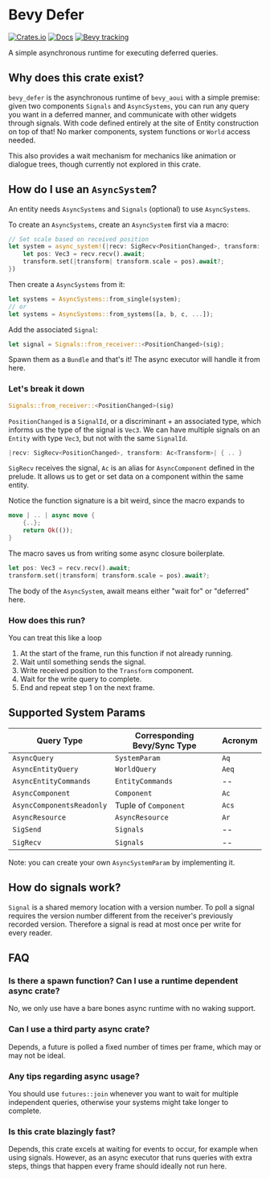 # Bevy Defer

[![Crates.io](https://img.shields.io/crates/v/bevy_defer.svg)](https://crates.io/crates/bevy_defer)
[![Docs](https://docs.rs/bevy_defer/badge.svg)](https://docs.rs/bevy_aoui/latest/bevy_defer/)
[![Bevy tracking](https://img.shields.io/badge/Bevy%20tracking-released%20version-lightblue)](https://bevyengine.org/learn/book/plugin-development/)

A simple asynchronous runtime for executing deferred queries.

## Why does this crate exist?

`bevy_defer` is the asynchronous runtime of `bevy_aoui` with a simple
premise: given two components `Signals` and `AsyncSystems`, you can
run any query you want in a deferred manner, and communicate with other widgets
through signals.
With code defined entirely at the site of Entity construction on top of that!
No marker components, system functions or `World` access needed.

This also provides a wait mechanism for mechanics like animation or
dialogue trees, though currently not explored in this crate.

## How do I use an `AsyncSystem`?

An entity needs `AsyncSystems` and `Signals` (optional) to use `AsyncSystems`.

To create an `AsyncSystems`, create an `AsyncSystem` first via a macro:

```rust
// Set scale based on received position
let system = async_system!(|recv: SigRecv<PositionChanged>, transform: Ac<Transform>|{
    let pos: Vec3 = recv.recv().await;
    transform.set(|transform| transform.scale = pos).await?;
})
```

Then create a `AsyncSystems` from it:

```rust
let systems = AsyncSystems::from_single(system);
// or
let systems = AsyncSystems::from_systems([a, b, c, ...]);
```

Add the associated `Signal`:

```rust
let signal = Signals::from_receiver::<PositionChanged>(sig);
```

Spawn them as a `Bundle` and that's it! The async executor will
handle it from here.

### Let's break it down

```rust
Signals::from_receiver::<PositionChanged>(sig)
```

`PositionChanged` is a `SignalId`, or a discriminant + an associated type,
which informs us the type of the signal is `Vec3`. We can have multiple signals
on an `Entity` with type `Vec3`, but not with the same `SignalId`.

```rust
|recv: SigRecv<PositionChanged>, transform: Ac<Transform>| { .. }
```

`SigRecv` receives the signal, `Ac` is an alias for `AsyncComponent`
defined in the prelude. It allows us to get or set data
on a component within the same entity.

Notice the function signature is a bit weird, since the macro expands to

```rust
move | .. | async move { 
    {..}; 
    return Ok(()); 
}
```

The macro saves us from writing some async closure boilerplate.

```rust
let pos: Vec3 = recv.recv().await;
transform.set(|transform| transform.scale = pos).await?;
```

The body of the `AsyncSystem`, await means either
"wait for" or "deferred" here.

### How does this run?

You can treat this like a loop

1. At the start of the frame, run this function if not already running.
2. Wait until something sends the signal.
3. Write received position to the `Transform` component.
4. Wait for the write query to complete.
5. End and repeat step 1 on the next frame.

## Supported System Params

| Query Type | Corresponding Bevy/Sync Type | Acronym |
| ---- | ----- | ---- |
| `AsyncQuery` | `SystemParam` | `Aq` |
| `AsyncEntityQuery` | `WorldQuery` | `Aeq` |
| `AsyncEntityCommands` | `EntityCommands` | -- |
| `AsyncComponent` | `Component` | `Ac` |
| `AsyncComponentsReadonly` | Tuple of `Component` | `Acs` |
| `AsyncResource` | `AsyncResource` | `Ar` |
| `SigSend` | `Signals` | -- |
| `SigRecv` | `Signals` | -- |

Note: you can create your own `AsyncSystemParam` by implementing it.

## How do signals work?

`Signal` is a shared memory location with a version number.
To poll a signal requires the version number different from the receiver's
previously recorded version. Therefore a signal is read at most once per
write for every reader.

## FAQ

### Is there a spawn function? Can I use a runtime dependent async crate?

No, we only use have a bare bones async runtime with no waking support.

### Can I use a third party async crate?

Depends, a future is polled a fixed number of times per frame, which may
or may not be ideal.

### Any tips regarding async usage?

You should use `futures::join` whenever you want to wait for multiple
independent queries, otherwise your systems might take longer to complete.

### Is this crate blazingly fast?

Depends, this crate excels at waiting for events to occur,
for example when using signals.
However, as an async executor that runs queries with extra steps,
things that happen every frame should ideally not run here.
